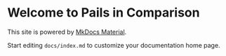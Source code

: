 # Welcome to Pails in Comparison

This site is powered by [MkDocs Material](https://squidfunk.github.io/mkdocs-material/).

Start editing `docs/index.md` to customize your documentation home page.